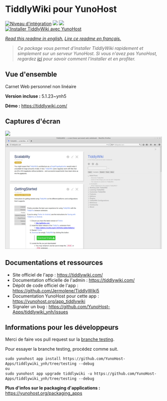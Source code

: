 # TiddlyWiki pour YunoHost

[![Niveau d'intégration](https://dash.yunohost.org/integration/tiddlywiki.svg)](https://dash.yunohost.org/appci/app/tiddlywiki) ![](https://ci-apps.yunohost.org/ci/badges/tiddlywiki.status.svg) ![](https://ci-apps.yunohost.org/ci/badges/tiddlywiki.maintain.svg)  
[![Installer TiddlyWiki avec YunoHost](https://install-app.yunohost.org/install-with-yunohost.svg)](https://install-app.yunohost.org/?app=tiddlywiki)

*[Read this readme in english.](./README.md)*
*[Lire ce readme en français.](./README_fr.md)*

> *Ce package vous permet d'installer TiddlyWiki rapidement et simplement sur un serveur YunoHost.
Si vous n'avez pas YunoHost, regardez [ici](https://yunohost.org/#/install) pour savoir comment l'installer et en profiter.*

## Vue d'ensemble

Carnet Web personnel non linéaire

**Version incluse :** 5.1.23~ynh5

**Démo :** https://tiddlywiki.com/

## Captures d'écran

![](./doc/screenshots/.DS_Store)
![](./doc/screenshots/screenshot.png)

## Documentations et ressources

* Site officiel de l'app : https://tiddlywiki.com/
* Documentation officielle de l'admin : https://tiddlywiki.com/
* Dépôt de code officiel de l'app : https://github.com/Jermolene/TiddlyWiki5
* Documentation YunoHost pour cette app : https://yunohost.org/app_tiddlywiki
* Signaler un bug : https://github.com/YunoHost-Apps/tiddlywiki_ynh/issues

## Informations pour les développeurs

Merci de faire vos pull request sur la [branche testing](https://github.com/YunoHost-Apps/tiddlywiki_ynh/tree/testing).

Pour essayer la branche testing, procédez comme suit.
```
sudo yunohost app install https://github.com/YunoHost-Apps/tiddlywiki_ynh/tree/testing --debug
ou
sudo yunohost app upgrade tiddlywiki -u https://github.com/YunoHost-Apps/tiddlywiki_ynh/tree/testing --debug
```

**Plus d'infos sur le packaging d'applications :** https://yunohost.org/packaging_apps